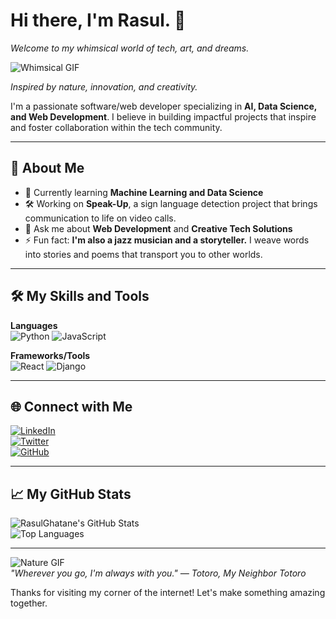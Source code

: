# Hi there, I'm Rasul. 👋  
*Welcome to my whimsical world of tech, art, and dreams.* 

![Whimsical GIF](https://i.pinimg.com/originals/af/6e/21/af6e213cf897fe5e29f957ccce079f49.gif)
  
*Inspired by nature, innovation, and creativity.*  

I'm a passionate software/web developer specializing in **AI, Data Science, and Web Development**. I believe in building impactful projects that inspire and foster collaboration within the tech community.  

---

## 🚀 About Me  

- 🌱 Currently learning **Machine Learning and Data Science**  
- 🛠 Working on **Speak-Up**, a sign language detection project that brings communication to life on video calls.  
- 💬 Ask me about **Web Development** and **Creative Tech Solutions**  
- ⚡ Fun fact: **I'm also a jazz musician and a storyteller.** I weave words into stories and poems that transport you to other worlds.  

---

## 🛠️ My Skills and Tools  

**Languages**  
![Python](https://img.shields.io/badge/-Python-blue?logo=python&logoColor=white) ![JavaScript](https://img.shields.io/badge/-JavaScript-yellow?logo=javascript&logoColor=white)  

**Frameworks/Tools**  
![React](https://img.shields.io/badge/-React-blue?logo=react&logoColor=white) ![Django](https://img.shields.io/badge/-Django-green?logo=django&logoColor=white)  

---

## 🌐 Connect with Me  

[![LinkedIn](https://img.shields.io/badge/-LinkedIn-0A66C2?logo=linkedin&logoColor=white)](https://www.linkedin.com/in/rasul-ghatane-071120257/)  
[![Twitter](https://img.shields.io/badge/-Twitter-1DA1F2?logo=twitter&logoColor=white)](https://x.com/RasulGhatane)  
[![GitHub](https://img.shields.io/badge/-GitHub-000000?logo=github&logoColor=white)](https://github.com/RasulGhatane)

---

## 📈 My GitHub Stats  

![RasulGhatane's GitHub Stats](https://github-readme-stats.vercel.app/api?username=RasulGhatane&show_icons=true&theme=calm)  
![Top Languages](https://github-readme-stats.vercel.app/api/top-langs/?username=RasulGhatane&layout=compact&theme=calm)

---

![Nature GIF](https://your-link-to-a-nature-themed-gif.com)  
*"Wherever you go, I'm always with you."*
*— Totoro, My Neighbor Totoro* 

Thanks for visiting my corner of the internet! Let's make something amazing together. 
